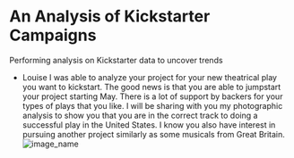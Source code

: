 # An Analysis of Kickstarter Campaigns
Performing analysis on Kickstarter data to uncover trends
* Louise I was able to analyze your project for your new theatrical play you want to kickstart. The good news is that you are able to jumpstart your project starting May. There is a lot of support by backers for your types of plays that you like. I will be sharing with you my photographic analysis to show you that you are in the correct track to doing a successful play in the United States. I know you also have interest in pursuing another project similarly as some musicals from Great Britain.
![image_name](path/to/image_name.png)
